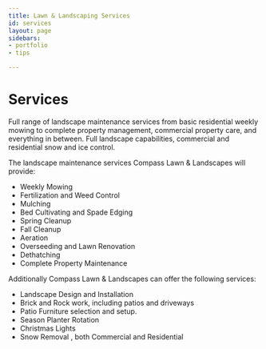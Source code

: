 ```yaml
---
title: Lawn & Landscaping Services
id: services
layout: page
sidebars:
- portfolio
- tips

---
```

# Services

Full range of landscape maintenance services from basic residential weekly mowing to complete property management, commercial property care, and everything in between. Full landscape capabilities, commercial and residential snow and ice control.

The landscape maintenance services Compass Lawn & Landscapes will provide:

* Weekly Mowing
* Fertilization and Weed Control
* Mulching
* Bed Cultivating and Spade Edging
* Spring Cleanup
* Fall Cleanup
* Aeration
* Overseeding and Lawn Renovation
* Dethatching
* Complete Property Maintenance

Additionally Compass Lawn & Landscapes can offer the following services:

* Landscape Design and Installation
* Brick and Rock work, including patios and driveways
* Patio Furniture selection and setup.
* Season Planter Rotation
* Christmas Lights
* Snow Removal , both Commercial and Residential